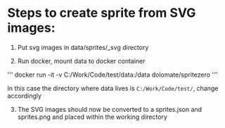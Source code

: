# Steps to create sprite from SVG images:

1. Put svg images in data/sprites/\_svg directory

2. Run docker, mount data to docker container

'''
docker run -it -v C:/Work/Code/test/data:/data dolomate/spritezero
'''

In this case the directory where data lives is `C:/Work/Code/test/`, change accordingly

3. The SVG images should now be converted to a sprites.json and sprites.png and placed within the working directory
